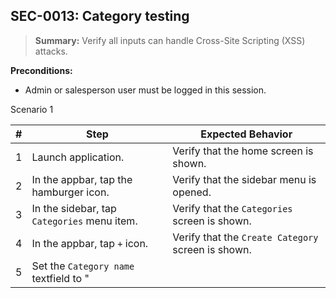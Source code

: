 ## **SEC-0013:** Category testing  

> **Summary:** Verify all inputs can handle Cross-Site Scripting (XSS) attacks.  <br>

**Preconditions:** 
 - Admin or salesperson user must be logged in this session. 

Scenario 1 

 | \# | Step | Expected Behavior | 
 |----|------|-------------------| 
 |  1 | Launch application.                    | Verify that the home screen is shown. | 
 |  2 | In the appbar, tap the hamburger icon. | Verify that the sidebar menu is opened. |  
 |  3 | In the sidebar, tap `Categories` menu item. | Verify that the `Categories` screen is shown. |  
 |  4 | In the appbar, tap `+` icon.           | Verify that the `Create Category` screen is shown. |  
 |  5 | Set the `Category name` textfield to "<script>alert('');<\/script>". | Verify that the `Save` button is enabled. | 
 |  6 | Tap the `Save` button.                              | Verify that the "Input contains invalid characters, please try again." error message is shown. |
 |  7 | Set the `Category name` textfield to "bouquets". | Verify that the `Save` button is enabled. |   
 |  8 | Wait until loading is completed.                    | Verify that the `Categories` screen is shown. |  
 |  9 | In the list, find "bouquets" item.       | Verify that the "bouquets" item is visible. | 

**Post-conditions:**  

 - A new category is saved.
